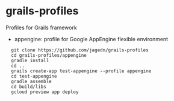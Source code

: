 # grails-profiles
Profiles for Grails framework

- appengine: profile for Google AppEngine flexible environment
```console
  git clone https://github.com/jagedn/grails-profiles
  cd grails-profiles/appengine
  gradle install
  cd ..
  grails create-app test-appengine --profile appengine
  cd test-appengine
  gradle assemble
  cd build/libs
  gcloud preview app deploy
  ```
  
  
